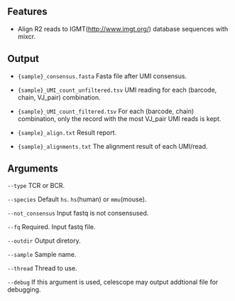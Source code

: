 ## Features
- Align R2 reads to IGMT(http://www.imgt.org/) database sequences with mixcr.

## Output
- `{sample}_consensus.fasta` Fasta file after UMI consensus.

- `{sample}_UMI_count_unfiltered.tsv` UMI reading for each (barcode, chain, VJ_pair) combination.

- `{sample}_UMI_count_filtered.tsv` For each (barcode, chain) combination, only the record with the 
most VJ_pair UMI reads is kept.

- `{sample}_align.txt` Result report.

- `{sample}_alignments.txt` The alignment result of each UMI/read.


## Arguments
`--type` TCR or BCR.

`--species` Default `hs`. `hs`(human) or `mmu`(mouse).

`--not_consensus` Input fastq is not consensused.

`--fq` Required. Input fastq file.

`--outdir` Output diretory.

`--sample` Sample name.

`--thread` Thread to use.

`--debug` If this argument is used, celescope may output addtional file for debugging.

